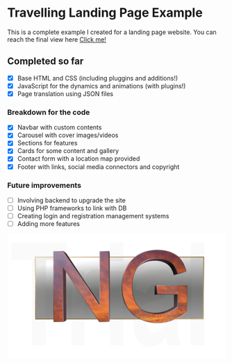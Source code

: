 # Travelling Landing Page Example
This is a complete example I created for a landing page website.
You can reach the final view here [Click me!](http://nasrbue.tk/index.html)

## Completed so far
- [x] Base HTML and CSS (including pluggins and additions!)
- [x] JavaScript for the dynamics and animations (with plugins!)
- [x] Page translation using JSON files

### Breakdown for the code
- [x] Navbar with custom contents
- [x] Carousel with cover images/videos
- [x] Sections for features
- [x] Cards for some content and gallery
- [x] Contact form with a location map provided
- [x] Footer with links, social media connectors and copyright

### Future improvements
- [ ] Involving backend to upgrade the site
- [ ] Using PHP frameworks to link with DB
- [ ] Creating login and registration management systems
- [ ] Adding more features

![My logo](img/logo.png)
